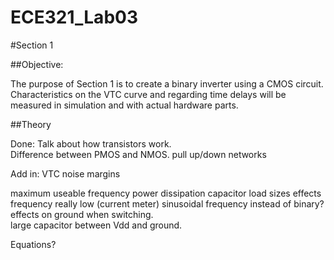 ECE321_Lab03
============


#Section 1

##Objective:

The purpose of Section 1 is to create a binary inverter using a CMOS circuit.  Characteristics on the VTC curve and regarding time delays will be measured in simulation and with actual hardware parts.  

##Theory

Done: 
Talk about how transistors work.  
Difference between PMOS and NMOS.
pull up/down networks


Add in: 
VTC
noise margins

maximum useable frequency
power dissipation
capacitor load sizes effects
frequency really low (current meter)
sinusoidal frequency instead of binary?
effects on ground when switching.  
large capacitor between Vdd and ground. 



Equations? 
